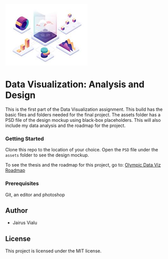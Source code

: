 ![Data Visualization](images/data_viz.jpg)

# Data Visualization: Analysis and Design

This is the first part of the Data Visualization assignment. This build has the basic files and folders needed for the final project. The assets folder has a PSD file of the design mockup using black-box placeholders. This will also include my data analysis and the roadmap for the project.

### Getting Started
Clone this repo to the location of your choice. Open the `PSD` file under the `assets` folder to see the design mockup.

To see the thesis and the roadmap for this project, go to: [Olympic Data Viz Roadmap](https://docs.google.com/document/d/1PZfrNhpdUeJh-R_LF3Ufs6oFge0H9v4nmbSWyGey6NE/edit)

### Prerequisites
Git, an editor and photoshop

## Author
- Jairus Vialu

## License
This project is licensed under the MIT license.
